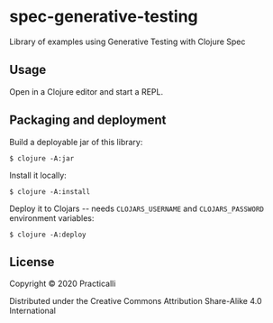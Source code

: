 # spec-generative-testing
Library of examples using Generative Testing with Clojure Spec

## Usage

Open in a Clojure editor and start a REPL.


## Packaging and deployment

Build a deployable jar of this library:

    $ clojure -A:jar

Install it locally:

    $ clojure -A:install

Deploy it to Clojars -- needs `CLOJARS_USERNAME` and `CLOJARS_PASSWORD` environment variables:

    $ clojure -A:deploy

## License

Copyright © 2020 Practicalli

Distributed under the Creative Commons Attribution Share-Alike 4.0 International
